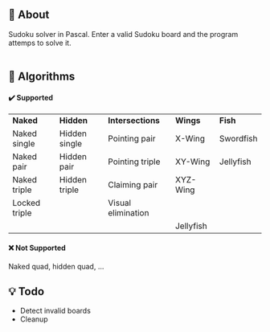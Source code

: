 ## 📍 About
Sudoku solver in Pascal. Enter a valid Sudoku board and the program attemps to solve it.
<br><br>

## 🧪 Algorithms
#### ✔️ Supported
<table>
  <tr>
    <td><b>Naked</b></td>
    <td><b>Hidden</b></td>
    <td><b>Intersections</b></td>
    <td><b>Wings</b></td>
    <td><b>Fish</b></td>
  </tr>
  <tr>
    <td>Naked single</td>
    <td>Hidden single</td>
    <td>Pointing pair</td>
    <td>X-Wing</td>
    <td>Swordfish</td>
  </tr>
  <tr>
    <td>Naked pair</td>
    <td>Hidden pair</td>
    <td>Pointing triple</td>
    <td>XY-Wing</td>
    <td>Jellyfish</td>
  </tr>
  <tr>
    <td>Naked triple</td>
    <td>Hidden triple</td>
    <td>Claiming pair</td>
    <td>XYZ-Wing</td>
    <td></td>
  </tr>
  <tr>
    <td>Locked triple</td>
    <td></td>
    <td>Visual elimination</td>
    <td></td>
    <td></td>
  </tr>
  <tr>
    <td></td>
    <td></td>
    <td></td>
    <td>Jellyfish</td>
  </tr>
</table>

#### ❌ Not Supported
Naked quad, hidden quad, ...


## 💡 Todo
* Detect invalid boards
* Cleanup
